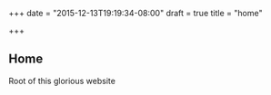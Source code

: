 +++
date = "2015-12-13T19:19:34-08:00"
draft = true
title = "home"

+++

## Home

Root of this glorious website
